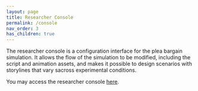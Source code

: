 ```yaml
---
layout: page
title: Researcher Console
permalink: /console
nav_order: 3
has_children: true
---
```


The researcher console is a configuration interface for the plea bargain simulation.
It allows the flow of the simulation to be modified, including the script and animation assets,
and makes it possible to design scenarios with storylines that vary sacross experimental conditions.

You may access the researcher console [here](http://researcher.pleajustice.org).
